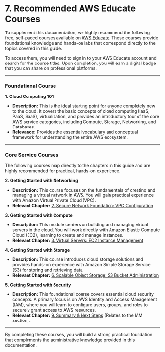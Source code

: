 # 7. Recommended AWS Educate Courses

To supplement this documentation, we highly recommend the following free, self-paced courses available on [AWS Educate](https://www.awseducate.com/). These courses provide foundational knowledge and hands-on labs that correspond directly to the topics covered in this guide.

To access them, you will need to sign in to your AWS Educate account and search for the course titles. Upon completion, you will earn a digital badge that you can share on professional platforms.

---

### Foundational Course

**1. Cloud Computing 101**
*   **Description:** This is the ideal starting point for anyone completely new to the cloud. It covers the basic concepts of cloud computing (IaaS, PaaS, SaaS), virtualization, and provides an introductory tour of the core AWS service categories, including Compute, Storage, Networking, and Databases.
*   **Relevance:** Provides the essential vocabulary and conceptual framework for understanding the entire AWS ecosystem.

---

### Core Service Courses

The following courses map directly to the chapters in this guide and are highly recommended for practical, hands-on experience.

**2. Getting Started with Networking**
*   **Description:** This course focuses on the fundamentals of creating and managing a virtual network in AWS. You will gain practical experience with Amazon Virtual Private Cloud (VPC).
*   **Relevant Chapter:** [2. Secure Network Foundation: VPC Configuration](./02_VPC_Configuration.md)

**3. Getting Started with Compute**
*   **Description:** This module centers on building and managing virtual servers in the cloud. You will work directly with Amazon Elastic Compute Cloud (EC2), learning to create and manage instances.
*   **Relevant Chapter:** [3. Virtual Servers: EC2 Instance Management](./03_EC2_Instance_Management.md)

**4. Getting Started with Storage**
*   **Description:** This course introduces cloud storage solutions and provides hands-on experience with Amazon Simple Storage Service (S3) for storing and retrieving data.
*   **Relevant Chapter:** [6. Scalable Object Storage: S3 Bucket Administration](./06_S3_Bucket_Administration.md)

**5. Getting Started with Security**
*   **Description:** This foundational course covers essential cloud security concepts. A primary focus is on AWS Identity and Access Management (IAM), where you will learn to configure users, groups, and roles to securely grant access to AWS resources.
*   **Relevant Chapter:** [9. Summary & Next Steps](./09_Summary_and_Next_Steps.md) (Relates to the IAM section).

---

By completing these courses, you will build a strong practical foundation that complements the administrative knowledge provided in this documentation.
